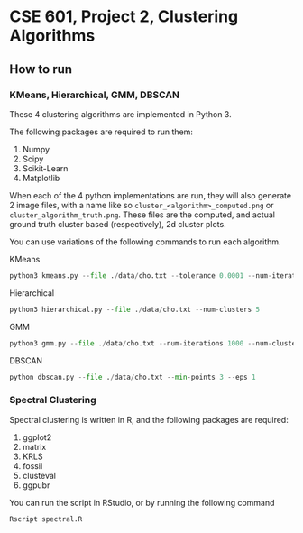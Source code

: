 # CSE 601, Project 2, Clustering Algorithms

## How to run

### KMeans, Hierarchical, GMM, DBSCAN
These 4 clustering algorithms are implemented in Python 3.

The following packages are required to run them:

1. Numpy
2. Scipy
3. Scikit-Learn
4. Matplotlib

When each of the 4 python implementations are run, they will also generate 2 image files, with a name like so `cluster_<algorithm>_computed.png` or `cluster_algorithm_truth.png`. These files are the computed, and actual ground truth cluster based (respectively), 2d cluster plots.

You can use variations of the following commands to run each algorithm.

KMeans
```python
python3 kmeans.py --file ./data/cho.txt --tolerance 0.0001 --num-iterations 1000 --num-clusters 5
```

Hierarchical
```python
python3 hierarchical.py --file ./data/cho.txt --num-clusters 5
```

GMM
```python
python3 gmm.py --file ./data/cho.txt --num-iterations 1000 --num-clusters 5 --tolerance 0.0001
```

DBSCAN
```python
python dbscan.py --file ./data/cho.txt --min-points 3 --eps 1
```

### Spectral Clustering
Spectral clustering is written in R, and the following packages are required:

1. ggplot2
2. matrix
3. KRLS
4. fossil
5. clusteval
6. ggpubr

You can run the script in RStudio, or by running the following command
```bash
Rscript spectral.R
```
